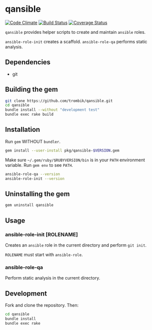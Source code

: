 # qansible

[![Code Climate](https://codeclimate.com/github/trombik/qansible/badges/gpa.svg)](https://codeclimate.com/github/trombik/qansible)
[![Build Status](https://travis-ci.org/trombik/qansible.svg?branch=master)](https://travis-ci.org/trombik/qansible)
[![Coverage Status](https://coveralls.io/repos/github/trombik/qansible/badge.svg?branch=master)](https://coveralls.io/github/trombik/qansible?branch=master)

`qansible` provides helper scripts to create and maintain `ansible` roles.

`ansible-role-init` creates a scaffold. `ansible-role-qa` performs static
analysis.

## Dependencies

* git

## Building the gem

```sh
git clone https://github.com/trombik/qansible.git
cd qansible
bundle install --without "development test"
bundle exec rake build
```

## Installation

Run `gem` WITHOUT `bundler`.

```sh
gem install --user-install pkg/qansible-$VERSION.gem
```

Make sure `~/.gem/ruby/$RUBYVERSION/bin` is in your `PATH` environment
variable. Run `gem env` to see `PATH`.

```sh
ansible-role-qa --version
ansible-role-init --version
```

## Uninstalling the gem

```sh
gem uninstall qansible
```

## Usage

### ansible-role-init [ROLENAME]

Creates an `ansible` role in the current directory and perform `git init`.

`ROLENAME` must start with `ansible-role`.

### ansible-role-qa

Perform static analysis in the current directory.

## Development

Fork and clone the repository. Then:

```sh
cd qansible
bundle install
bundle exec rake
```
